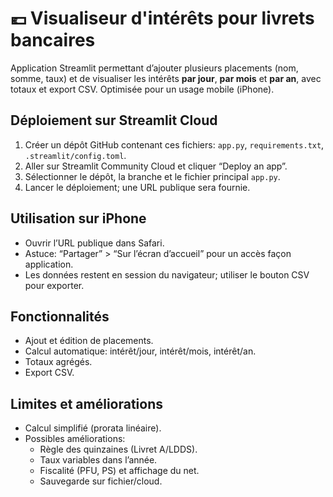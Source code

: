 # 💶 Visualiseur d'intérêts pour livrets bancaires

Application Streamlit permettant d’ajouter plusieurs placements (nom, somme, taux) et de visualiser les intérêts **par jour**, **par mois** et **par an**, avec totaux et export CSV. Optimisée pour un usage mobile (iPhone).

## Déploiement sur Streamlit Cloud
1. Créer un dépôt GitHub contenant ces fichiers: `app.py`, `requirements.txt`, `.streamlit/config.toml`.
2. Aller sur Streamlit Community Cloud et cliquer “Deploy an app”.
3. Sélectionner le dépôt, la branche et le fichier principal `app.py`.
4. Lancer le déploiement; une URL publique sera fournie.

## Utilisation sur iPhone
- Ouvrir l’URL publique dans Safari.
- Astuce: “Partager” > “Sur l’écran d’accueil” pour un accès façon application.
- Les données restent en session du navigateur; utiliser le bouton CSV pour exporter.

## Fonctionnalités
- Ajout et édition de placements.
- Calcul automatique: intérêt/jour, intérêt/mois, intérêt/an.
- Totaux agrégés.
- Export CSV.

## Limites et améliorations
- Calcul simplifié (prorata linéaire).  
- Possibles améliorations:
  - Règle des quinzaines (Livret A/LDDS).
  - Taux variables dans l’année.
  - Fiscalité (PFU, PS) et affichage du net.
  - Sauvegarde sur fichier/cloud.
